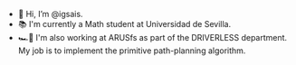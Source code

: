 - 👋 Hi, I’m @igsais.
- 📚 I'm currently a Math student at Universidad de Sevilla.
- 🏎️💨 I'm also working at ARUSfs as part of the DRIVERLESS department. My job is to implement the primitive path-planning algorithm.

<!---
igsais/igsais is a ✨ special ✨ repository because its `README.md` (this file) appears on your GitHub profile.
You can click the Preview link to take a look at your changes.
--->
